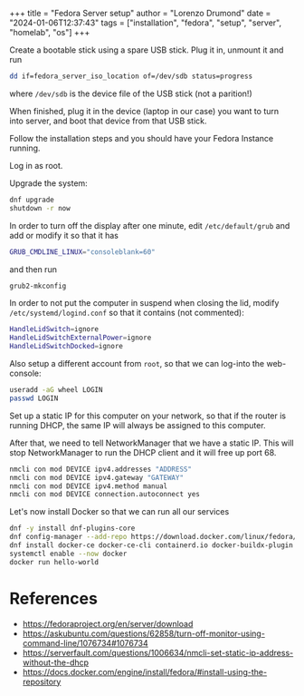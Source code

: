 +++
title = "Fedora Server setup"
author = "Lorenzo Drumond"
date = "2024-01-06T12:37:43"
tags = ["installation",  "fedora",  "setup",  "server",  "homelab",  "os"]
+++


Create a bootable stick using a spare USB stick. Plug it in, unmount it and run
```bash
dd if=fedora_server_iso_location of=/dev/sdb status=progress
```
where `/dev/sdb` is the device file of the USB stick (not a parition!)

When finished, plug it in the device (laptop in our case) you want to turn into server, and boot that device from that USB stick.

Follow the installation steps and you should have your Fedora Instance running.

Log in as root.

Upgrade the system:
```bash
dnf upgrade
shutdown -r now
```

In order to turn off the display after one minute, edit `/etc/default/grub` and add or modify it so that it has
```bash
GRUB_CMDLINE_LINUX="consoleblank=60"
```
and then run
```bash
grub2-mkconfig
```

In order to not put the computer in suspend when closing the lid, modify `/etc/systemd/logind.conf` so that
it contains (not commented):
```bash
HandleLidSwitch=ignore
HandleLidSwitchExternalPower=ignore
HandleLidSwitchDocked=ignore
```

Also setup a different account from `root`, so that we can log-into the web-console:
```bash
useradd -aG wheel LOGIN
passwd LOGIN
```

Set up a static IP for this computer on your network, so that if the router is running DHCP, the same IP will always be assigned to this computer.

After that, we need to tell NetworkManager that we have a static IP. This will stop NetworkManager to run the DHCP client and it will free up port 68.
```bash
nmcli con mod DEVICE ipv4.addresses "ADDRESS"
nmcli con mod DEVICE ipv4.gateway "GATEWAY"
nmcli con mod DEVICE ipv4.method manual
nmcli con mod DEVICE connection.autoconnect yes
```

Let's now install Docker so that we can run all our services
```bash
dnf -y install dnf-plugins-core
dnf config-manager --add-repo https://download.docker.com/linux/fedora/docker-ce.repo
dnf install docker-ce docker-ce-cli containerd.io docker-buildx-plugin docker-compose-plugin
systemctl enable --now docker
docker run hello-world
```

# References
- https://fedoraproject.org/en/server/download
- https://askubuntu.com/questions/62858/turn-off-monitor-using-command-line/1076734#1076734
- https://serverfault.com/questions/1006634/nmcli-set-static-ip-address-without-the-dhcp
- https://docs.docker.com/engine/install/fedora/#install-using-the-repository
